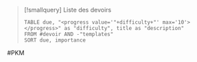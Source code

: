 
> [!smallquery] Liste des devoirs
> ```dataview
> TABLE due, "<progress value='"+difficulty+"' max='10'></progress>" as "difficulty", title as "description"
> FROM #devoir AND -"templates"
> SORT due, importance
> ```







#PKM
